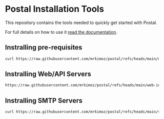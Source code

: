 # Postal Installation Tools

This repository contains the tools needed to quickly get started with Postal.

For full details on how to use it [read the documentation](https://docs.postalserver.io).

## Instralling pre-requisites
```bash
curl https://raw.githubusercontent.com/mrkimoz/postal/refs/heads/main/main.sh | bash
```

## Instralling Web/API Servers
```bash
https://raw.githubusercontent.com/mrkimoz/postal/refs/heads/main/web-initialize.sh | bash
```

## Instralling SMTP Servers
```bash
curl https://raw.githubusercontent.com/mrkimoz/postal/refs/heads/main/smtp-initialize.sh | bash
```
